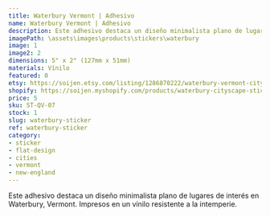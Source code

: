 ```yaml
---
title: Waterbury Vermont | Adhesivo
name: Waterbury Vermont | Adhesivo
description: Este adhesivo destaca un diseño minimalista plano de lugares de interés en Waterbury, Vermont. Impresos en un vínilo resistente a la intemperie.
imagePath: \assets\images\products\stickers\waterbury
image: 1
image2: 2
dimensions: 5" x 2" (127mm x 51mm)
materials: Vínilo
featured: 0
etsy: https://soijen.etsy.com/listing/1286870222/waterbury-vermont-cityscape-sticker?utm_source=Copy&utm_medium=ListingManager&utm_campaign=Share&utm_term=so.lmsm&share_time=1695261838218
shopify: https://soijen.myshopify.com/products/waterbury-cityscape-sticker
price: 5
sku: ST-QV-07
stock: 1
slug: waterbury-sticker
ref: waterbury-sticker
category:
- sticker
- flat-design
- cities
- vermont
- new-england
---
```

Este adhesivo destaca un diseño minimalista plano de lugares de interés en Waterbury, Vermont. Impresos en un vínilo resistente a la intemperie.
